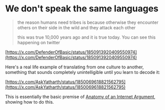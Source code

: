 # We don't speak the same languages

> the reason humans need tribes is because otherwise they encounter others on their side in the wild and they attack each other
>
> this was true 10,000 years ago and it is true today. You can see this happening on twitter

[https://x.com/DefenderOfBasic/status/1850913920409550974](https://x.com/DefenderOfBasic/status/1850913920409550974)

Here's a real life example of translating from one culture to another, something that sounds completely unintelligible until you learn to decode it:

[https://x.com/AskYatharth/status/1850069618821562795](https://x.com/AskYatharth/status/1850069618821562795)

This is essentially the basic premise of [Anatomy of an Internet Argument](https://defenderofthebasic.substack.com/p/anatomy-of-an-internet-argument), showing how to do this.